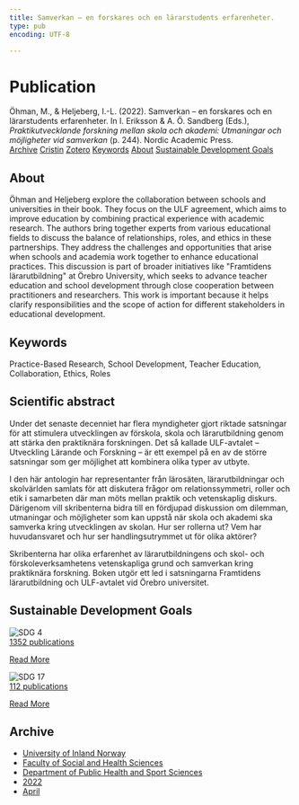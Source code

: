 ```yaml
---
title: Samverkan – en forskares och en lärarstudents erfarenheter.
type: pub
encoding: UTF-8

---
```

<h1>Publication</h1>
<article id="csl-bib-container-83DAW267" class="csl-bib-container">
  <div class="csl-bib-body"> <div class="csl-entry">Öhman, M., &#38; Heljeberg, I.-L. (2022). Samverkan – en forskares och en lärarstudents erfarenheter. In I. Eriksson &#38; A. Ö. Sandberg (Eds.), <i>Praktikutvecklande forskning mellan skola och akademi: Utmaningar och möjligheter vid samverkan</i> (p. 244). Nordic Academic Press.</div> </div>
  <div class="csl-bib-buttons">
    <a href="#taxonomy-article-83DAW267" alt="archive" class="csl-bib-button">Archive</a>
    <a href="https://app.cristin.no/results/show.jsf?id=2015016" alt="Cristin" class="csl-bib-button">Cristin</a>
    <a href="http://zotero.org/groups/5881554/items/83DAW267" alt="Zotero" class="csl-bib-button">Zotero</a>
    <a href="#keywords-article-83DAW267" alt="keywords" class="csl-bib-button">Keywords</a>
    <a href="#about-article-83DAW267" alt="about_pub" class="csl-bib-button">About</a>
    <a href="#sdg-article-83DAW267" alt="sdg" class="csl-bib-button">Sustainable Development Goals</a>
  </div>
  <div id="csl-bib-meta-container-83DAW267"></div>
</article>
<div id="csl-bib-meta-83DAW267" class="csl-bib-meta">
  <article id="about-article-83DAW267" class="about_pub-article">
    <h1>About</h1>
    Öhman and Heljeberg explore the collaboration between schools and universities in their book. They focus on the ULF agreement, which aims to improve education by combining practical experience with academic research. The authors bring together experts from various educational fields to discuss the balance of relationships, roles, and ethics in these partnerships. They address the challenges and opportunities that arise when schools and academia work together to enhance educational practices. This discussion is part of broader initiatives like "Framtidens lärarutbildning" at Örebro University, which seeks to advance teacher education and school development through close cooperation between practitioners and researchers. This work is important because it helps clarify responsibilities and the scope of action for different stakeholders in educational development.
  </article>
  <article id="keywords-article-83DAW267" class="keywords-article">
    <h1>Keywords</h1>
    Practice-Based Research, School Development, Teacher Education, Collaboration, Ethics, Roles
  </article>
  <article id="abstract-article-83DAW267" class="abstract-article">
    <h1>Scientific abstract</h1>
    Under det senaste decenniet har flera myndigheter gjort riktade satsningar för att stimulera utvecklingen av förskola, skola och lärarutbildning genom att stärka den praktiknära forskningen. Det så kallade ULF-avtalet – Utveckling Lärande och Forskning – är ett exempel på en av de större satsningar som ger möjlighet att kombinera olika typer av utbyte. 
 
I den här antologin har representanter från lärosäten, lärarutbildningar och skolvärlden samlats för att diskutera frågor om relationssymmetri, roller och etik i samarbeten där man möts mellan praktik och vetenskaplig diskurs. Därigenom vill skribenterna bidra till en fördjupad diskussion om dilemman, utmaningar och möjligheter som kan uppstå när skola och akademi ska samverka kring utvecklingen av skolan. Hur ser rollerna ut? Vem har huvudansvaret och hur ser handlingsutrymmet ut för olika aktörer? 
 
Skribenterna har olika erfarenhet av lärarutbildningens och skol- och förskoleverksamhetens vetenskapliga grund och samverkan kring praktiknära forskning. Boken utgör ett led i satsningarna Framtidens lärarutbildning och ULF-avtalet vid Örebro universitet.
  </article>
  <article id="sdg-article-83DAW267" class="sdg-article">
    <h1>Sustainable Development Goals</h1>
    <div class="sdg-container"><div id="sdg4" class="sdg">
        <img src="{{< params subfolder >}}images/sdg/sdg04_en.png" class="image" alt="SDG 4">
        <div class="sdg-overlay">
          <a href="{{< params subfolder >}}en/archive/?sdg=4#archive" class="sdg-publication-count"><span>1352</span> publications</a>
          <p><a href="https://sdgs.un.org/goals/goal4" class="sdg-read-more">Read More</a></p>
        </div>
      </div> <div id="sdg17" class="sdg">
        <img src="{{< params subfolder >}}images/sdg/sdg17_en.png" class="image" alt="SDG 17">
        <div class="sdg-overlay">
          <a href="{{< params subfolder >}}en/archive/?sdg=17#archive" class="sdg-publication-count"><span>112</span> publications</a>
          <p><a href="https://sdgs.un.org/goals/goal17" class="sdg-read-more">Read More</a></p>
        </div>
      </div></div>
  </article>
  <article id="taxonomy-article-83DAW267" class="taxonomy-article">
    <h1>Archive</h1>
    <ul>
      <li><a href="{{< params subfolder >}}en/archive/?key=3DCRN523">University of Inland Norway</a></li>
      <li><a href="{{< params subfolder >}}en/archive/?key=IDKFS3MX">Faculty of Social and Health Sciences</a></li>
      <li><a href="{{< params subfolder >}}en/archive/?key=FJXE3Z8X">Department of Public Health and Sport Sciences</a></li>
      <li><a href="{{< params subfolder >}}en/archive/?key=P2L6JC54">2022</a></li>
      <li><a href="{{< params subfolder >}}en/archive/?key=ACZJMHMJ">April</a></li>
    </ul>
  </article>
</div>
